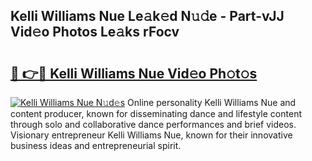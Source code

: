 ## Kelli Williams Nue Le𝚊k𝚎d N𝚞𝚍e - Part-vJJ Vid𝚎o Photos Le𝚊ks rFocv

# <h2><a href="http://fb656d.evod.top/?m=Kelli+Williams+Nue">🔗 👉🔴 Kelli Williams Nue Vid𝚎o Ph𝚘t𝚘s</a></h2>

[![Kelli Williams Nue N𝚞d𝚎s](https://i.imgur.com/8V9OHl7.gif)](http://fb656d.evod.top/?m=Kelli+Williams+Nue)
Online personality Kelli Williams Nue and content producer, known for disseminating dance and lifestyle content through solo and collaborative dance performances and brief videos. Visionary entrepreneur Kelli Williams Nue, known for their innovative business ideas and entrepreneurial spirit. 
